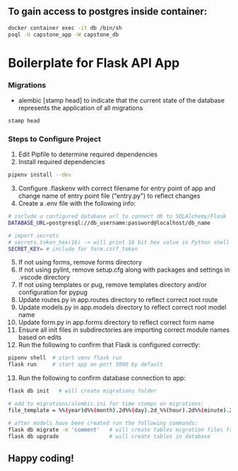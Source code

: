 ## To gain access to postgres inside container:
```bash
docker container exec -it db /bin/sh
psql -U capstone_app -W capstone_db
```

# Boilerplate for Flask API App

### Migrations
- alembic [stamp head] to indicate that the current state of the database represents the application of all migrations
```bash
stamp head
```

### Steps to Configure Project
1. Edit Pipfile to determine required dependencies
2. Install required dependencies
```bash
pipenv install --dev  
```
3. Configure .flaskenv with correct filename for entry point of app and change name of entry point file ("entry.py") to reflect changes
4. Create a .env file with the following info:
```bash
# include a configured database url to connect db to SQLAlchemy/Flask
DATABASE_URL=postgresql://db_username:password@localhost/db_name

# import secrets 
# secrets.token_hex(16) -> will print 16 bit hex value in Python shell
SECRET_KEY= # include for form.csrf_token 
```
5. If not using forms, remove forms directory
6. If not using pylint, remove setup.cfg along with packages and settings in .vscode directory
7. If not using templates or pug, remove templates directory and/or configuration for pypug
8. Update routes.py in app.routes directory to reflect correct root route
9. Update models.py in app.models directory to reflect correct root model name
10. Update form.py in app.forms directory to reflect correct form name
11. Ensure all init files in subdirectories are importing correct module names based on edits
12. Run the following to confirm that Flask is configured correctly:
```bash
pipenv shell  # start venv flask run
flask run     # start app on port 5000 by default
```
13. Run the following to confirm database connection to app:
```bash
flask db init   # will create migrations folder

# add to migrations/alembic.ini for time stamps on migrations:
file_template = %%(year)d%%(month).2d%%(day).2d_%%(hour).2d%%(minute).2d%%(second).2d_%%(slug)s

# after models have been created run the following commands:
flask db migrate -m 'comment'   # will create tables migration files from models
flask db upgrade                # will create tables in database
```
## Happy coding!
